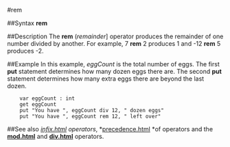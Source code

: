 
#rem

##Syntax
**rem**



##Description
The **rem** (*remainder*] operator produces the remainder of one number divided by  another. For example, 7 **rem** 2 produces 1 and -12 **rem** 5 produces -2.



##Example
In this example, *eggCount* is the total number of eggs. The first **put** statement determines how many dozen eggs there are. The second **put** statement determines how many extra eggs there are beyond the last dozen.


        var eggCount : int
        get eggCount
        put "You have ", eggCount div 12, " dozen eggs"
        put "You have ", eggCount rem 12, " left over"
##See also
*[infix.html](infix) operators*, *[precedence.html](precedence) *of operators and the **[mod.html](mod)** and **[div.html](div)** operators.


